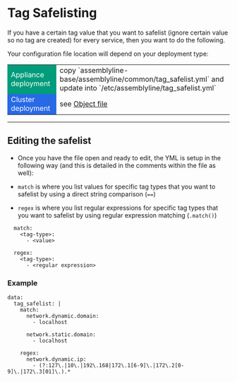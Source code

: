 # Tag Safelisting

If you have a certain tag value that you want to safelist (ignore certain value so no tag are created) for every service, then 
you want to do the following.

Your configuration file location will depend on your deployment type:

<table>
<tr>
<td style="background-color:#009c7b"><text style="color:white;">Appliance deployment</text></td>
<td> copy `assemblyline-base/assemblyline/common/tag_safelist.yml` and update into `/etc/assemblyline/tag_safelist.yml` </td>
</tr>
<tr>
<td style="background-color:#2869e6"><text style="color:white;">Cluster deployment</text></td>
<td> see <a href="https://github.com/CybercentreCanada/assemblyline-helm-chart/blob/master/assemblyline/object.yaml">Object file</a> </td>
</tr>
</table>

<hr>
  
  
## Editing the safelist
- Once you have the file open and ready to edit, the YML is setup in the following way (and this is detailed in the comments within the file as well):

- `match` is where you list values for specific tag types that you want to safelist by using a direct string comparison (`==`)
- `regex` is where you list regular expressions for specific tag types that you want to safelist by using regular expression matching (`.match()`)
```
  match:
    <tag-type>:
      - <value>

  regex:
    <tag-type>:
      - <regular expression>
```

### Example
```
data:
  tag_safelist: |
    match:
      network.dynamic.domain:
        - localhost

      network.static.domain:
        - localhost

    regex:
      network.dynamic.ip:
        - (?:127\.|10\.|192\.168|172\.1[6-9]\.|172\.2[0-9]\.|172\.3[01]\.).*
```